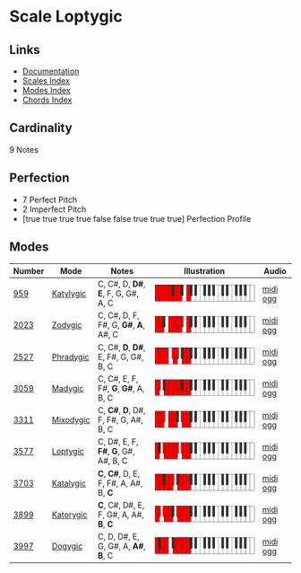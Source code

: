 # Scale Loptygic

## Links

- [Documentation](index.md)
- [Scales Index](Scales.md)
- [Modes Index](Modes.md)
- [Chords Index](Chords.md)

## Cardinality

9 Notes

## Perfection

- 7 Perfect Pitch
- 2 Imperfect Pitch
- [true true true true false false true true true] Perfection Profile

## Modes

| Number | Mode | Notes | Illustration | Audio |
|--------|------|-------|--------------|-------|
| [959](https://ianring.com/musictheory/scales/959) | [Katylygic](ModeKatylygic.md) | C, C#, D, **D#**, **E**, F, G, G#, A, C | ![CNaturalKatylygic](ModeCNaturalKatylygic.png) | [midi](ModeCNaturalKatylygic.mid) [ogg](ModeCNaturalKatylygic.ogg) | 
| [2023](https://ianring.com/musictheory/scales/2023) | [Zodygic](ModeZodygic.md) | C, C#, D, F, F#, G, **G#**, **A**, A#, C | ![CNaturalZodygic](ModeCNaturalZodygic.png) | [midi](ModeCNaturalZodygic.mid) [ogg](ModeCNaturalZodygic.ogg) | 
| [2527](https://ianring.com/musictheory/scales/2527) | [Phradygic](ModePhradygic.md) | C, C#, **D**, **D#**, E, F#, G, G#, B, C | ![CNaturalPhradygic](ModeCNaturalPhradygic.png) | [midi](ModeCNaturalPhradygic.mid) [ogg](ModeCNaturalPhradygic.ogg) | 
| [3059](https://ianring.com/musictheory/scales/3059) | [Madygic](ModeMadygic.md) | C, C#, E, F, F#, **G**, **G#**, A, B, C | ![CNaturalMadygic](ModeCNaturalMadygic.png) | [midi](ModeCNaturalMadygic.mid) [ogg](ModeCNaturalMadygic.ogg) | 
| [3311](https://ianring.com/musictheory/scales/3311) | [Mixodygic](ModeMixodygic.md) | C, **C#**, **D**, D#, F, F#, G, A#, B, C | ![CNaturalMixodygic](ModeCNaturalMixodygic.png) | [midi](ModeCNaturalMixodygic.mid) [ogg](ModeCNaturalMixodygic.ogg) | 
| [3577](https://ianring.com/musictheory/scales/3577) | [Loptygic](ModeLoptygic.md) | C, D#, E, F, **F#**, **G**, G#, A#, B, C | ![CNaturalLoptygic](ModeCNaturalLoptygic.png) | [midi](ModeCNaturalLoptygic.mid) [ogg](ModeCNaturalLoptygic.ogg) | 
| [3703](https://ianring.com/musictheory/scales/3703) | [Katalygic](ModeKatalygic.md) | **C**, **C#**, D, E, F, F#, A, A#, B, **C** | ![CNaturalKatalygic](ModeCNaturalKatalygic.png) | [midi](ModeCNaturalKatalygic.mid) [ogg](ModeCNaturalKatalygic.ogg) | 
| [3899](https://ianring.com/musictheory/scales/3899) | [Katorygic](ModeKatorygic.md) | **C**, C#, D#, E, F, G#, A, A#, **B**, **C** | ![CNaturalKatorygic](ModeCNaturalKatorygic.png) | [midi](ModeCNaturalKatorygic.mid) [ogg](ModeCNaturalKatorygic.ogg) | 
| [3997](https://ianring.com/musictheory/scales/3997) | [Dogygic](ModeDogygic.md) | C, D, D#, E, G, G#, A, **A#**, **B**, C | ![CNaturalDogygic](ModeCNaturalDogygic.png) | [midi](ModeCNaturalDogygic.mid) [ogg](ModeCNaturalDogygic.ogg) | 
